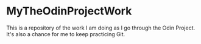 # MyTheOdinProjectWork
This is a repository of the work I am doing as I go through the Odin Project. It's also a chance for me to keep practicing Git.
